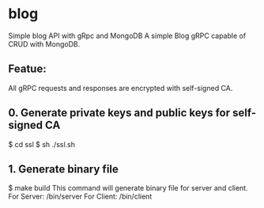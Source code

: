 # blog
Simple blog API with gRpc and MongoDB
A simple Blog gRPC capable of CRUD with MongoDB. 

## Featue:
All gRPC requests and responses are encrypted with self-signed CA. 

## 0. Generate private keys and public keys for self-signed CA
$ cd ssl
$ sh ./ssl.sh

## 1. Generate binary file 
$ make build
This command will generate binary file for server and client.
For Server: /bin/server
For Client: /bin/client

